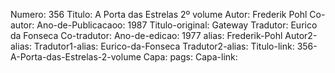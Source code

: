Numero: 356
Titulo: A Porta das Estrelas 2º volume
Autor: Frederik Pohl
Co-autor: 
Ano-de-Publicacaoo: 1987
Titulo-original: Gateway
Tradutor: Eurico da Fonseca
Co-tradutor: 
Ano-de-edicao: 1977
alias: Frederik-Pohl
Autor2-alias: 
Tradutor1-alias: Eurico-da-Fonseca
Tradutor2-alias: 
Titulo-link: 356-A-Porta-das-Estrelas-2-volume
Capa: 
pags: 
Capa-link: